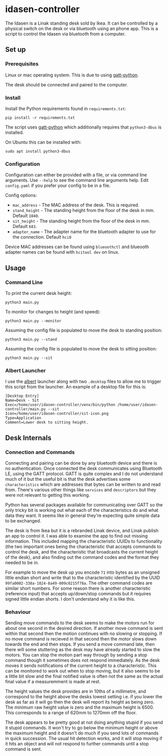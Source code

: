 # idasen-controller

The Idasen is a Linak standing desk sold by Ikea. It can be controlled by a physical switch on the desk or via bluetooth using an phone app. This is a script to control the Idasen via bluetooth from a computer.

## Set up

### Prerequisites

Linux or mac operating system. This is due to using [gatt-python](https://github.com/getsenic/gatt-python).

The desk should be connected and paired to the computer.

### Install

Install the Python requirements found in `requirements.txt`:

```
pip install -r requirements.txt
```

The script uses [gatt-python](https://github.com/getsenic/gatt-python) which additionally requires that `python3-dbus` is installed.

On Ubuntu this can be installed with:

```shell
sudo apt install python3-dbus
```

### Configuration

Configuration can either be provided with a file, or via command line arguments. Use `--help` to see the command line arguments help. Edit `config.yaml` if you prefer your config to be in a file.

Config options:

- `mac_address` - The MAC address of the desk. This is required.
- `stand_height` - The standing height from the floor of the desk in mm. Default `1040`.
- `sit_height` - The standing height from the floor of the desk in mm. Default `683`.
- `adapter_name` - The adapter name for the bluetooth adapter to use for the connection. Default `hci0`

Device MAC addresses can be found using `blueoothctl` and blueooth adapter names can be found with `hcitool dev` on linux.

## Usage

### Command Line

To print the current desk height:

```
python3 main.py
```

To monitor for changes to height (and speed):

```
python3 main.py --monitor
```

Assuming the config file is populated to move the desk to standing position:

```
python3 main.py --stand
```

Assuming the config file is populated to move the desk to sitting position:

```
python3 main.py --sit
```

### Albert Launcher

I use the [albert](https://github.com/albertlauncher/albert) launcher along with two `.desktop` files to allow me to trigger this script from the launcher. An example of a desktop file for this is:

```
[Desktop Entry]
Name=Desk - Sit
Exec=/home/user/idasen-controller/venv/bin/python /home/user/idasen-controller/main.py --sit
Icon=/home/user/idasen-controller/sit-icon.png
Type=Application
Comment=Lower desk to sitting height.

```

## Desk Internals

### Connection and Commands

Connecting and pairing can be done by any bluetooth device and there is no authentication. Once connected the desk communicates using Bluetooth LE, using the GATT protocol. GATT is quite complex and I do not understand much of it but the useful bit is that the desk advertises some `characteristics` which are addresses that bytes can be written to and read from. There's various other things like `services` and `descriptors` but they were not relevant to getting this working.

Python has several packages available for communicating over GATT so the only tricky bit is working out what each of the characteristics do and what data they want. It seems like in general they're expecting quite simple data to be exchanged.

The desk is from Ikea but it is a rebranded Linak device, and Linak publish an app to control it. I was able to examine the app to find out missing information. This included mapping the characteristic UUIDs to functionality (the two important ones being the characteristic that accepts commands to control the desk, and the characteristic that broadcasts the current height of the desk), and also finding out the command codes and the format they needed to be in.

For example to move the desk up you encode `71` into bytes as an unsigned little endian short and write that to the characteristic identified by the UUID `99fa0002-338a-1024-8a49-009c0215f78a`. The other command codes are similar short numbers. For some reason there is another characteristic (reference input) that accepts up/down/stop commands but it requires signed little endian shorts. I don't understand why it is like this.

### Behaviour

Sending move commands to the desk seems to make the motors run for about one second in the desired direction. If another move command is sent within that second then the motion continues with no slowing or stopping. If no move command is recieved in that second then the motor slows down towards the end and then stops. If you send a move command late, then there will some stuttering as the desk may have already started to slow the motors. You can stop the motion part way through by sending a stop command though it sometimes does not respond immediately. As the desk moves it sends notifications of the current height to a characteristic. This can be monitored to work out when to stop moving, but it also seems to be a little bit slow and the final notified value is often not the same as the actual final value if a measuremment is made at rest.

The height values the desk provides are in 10ths of a millimetre, and correspond to the height above the desks lowest setting i.e. if you lower the desk as far as it will go then the desk will report its height as being zero. The minimum raw height value is zero and the maximum height is 6500. This corresponds to a range of 620mm to 1270mm off the floor.

The desk appears to be pretty good at not doing anything stupid if you send it stupid commands. It won't try to go below the minimum height or above the maximum height and it doesn't do much if you send lots of commands in quick succession. The usual hit detection works, and it will stop moving if it hits an object and will not respond to further commands until a stop command is sent.
